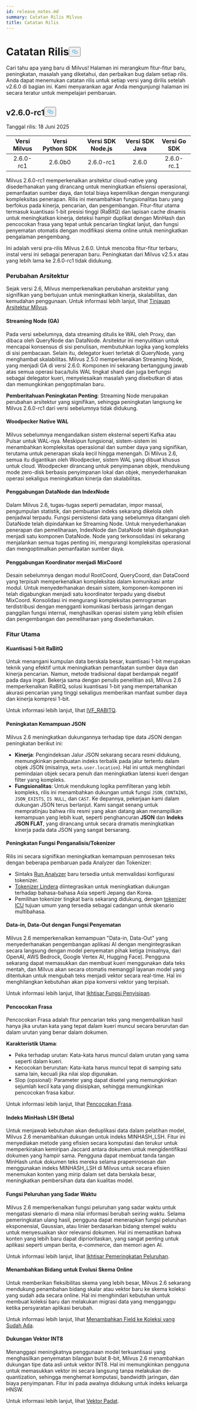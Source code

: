 ```yaml
---
id: release_notes.md
summary: Catatan Rilis Milvus
title: Catatan Rilis
---
```

<h1 id="Release-Notes" class="common-anchor-header">Catatan Rilis<button data-href="#Release-Notes" class="anchor-icon" translate="no">
      <svg translate="no"
        aria-hidden="true"
        focusable="false"
        height="20"
        version="1.1"
        viewBox="0 0 16 16"
        width="16"
      >
        <path
          fill="#0092E4"
          fill-rule="evenodd"
          d="M4 9h1v1H4c-1.5 0-3-1.69-3-3.5S2.55 3 4 3h4c1.45 0 3 1.69 3 3.5 0 1.41-.91 2.72-2 3.25V8.59c.58-.45 1-1.27 1-2.09C10 5.22 8.98 4 8 4H4c-.98 0-2 1.22-2 2.5S3 9 4 9zm9-3h-1v1h1c1 0 2 1.22 2 2.5S13.98 12 13 12H9c-.98 0-2-1.22-2-2.5 0-.83.42-1.64 1-2.09V6.25c-1.09.53-2 1.84-2 3.25C6 11.31 7.55 13 9 13h4c1.45 0 3-1.69 3-3.5S14.5 6 13 6z"
        ></path>
      </svg>
    </button></h1><p>Cari tahu apa yang baru di Milvus! Halaman ini merangkum fitur-fitur baru, peningkatan, masalah yang diketahui, dan perbaikan bug dalam setiap rilis. Anda dapat menemukan catatan rilis untuk setiap versi yang dirilis setelah v2.6.0 di bagian ini. Kami menyarankan agar Anda mengunjungi halaman ini secara teratur untuk mempelajari pembaruan.</p>
<h2 id="v260-rc1" class="common-anchor-header">v2.6.0-rc1<button data-href="#v260-rc1" class="anchor-icon" translate="no">
      <svg translate="no"
        aria-hidden="true"
        focusable="false"
        height="20"
        version="1.1"
        viewBox="0 0 16 16"
        width="16"
      >
        <path
          fill="#0092E4"
          fill-rule="evenodd"
          d="M4 9h1v1H4c-1.5 0-3-1.69-3-3.5S2.55 3 4 3h4c1.45 0 3 1.69 3 3.5 0 1.41-.91 2.72-2 3.25V8.59c.58-.45 1-1.27 1-2.09C10 5.22 8.98 4 8 4H4c-.98 0-2 1.22-2 2.5S3 9 4 9zm9-3h-1v1h1c1 0 2 1.22 2 2.5S13.98 12 13 12H9c-.98 0-2-1.22-2-2.5 0-.83.42-1.64 1-2.09V6.25c-1.09.53-2 1.84-2 3.25C6 11.31 7.55 13 9 13h4c1.45 0 3-1.69 3-3.5S14.5 6 13 6z"
        ></path>
      </svg>
    </button></h2><p>Tanggal rilis: 18 Juni 2025</p>
<table>
<thead>
<tr><th style="text-align:center">Versi Milvus</th><th style="text-align:center">Versi Python SDK</th><th style="text-align:center">Versi SDK Node.js</th><th style="text-align:center">Versi SDK Java</th><th style="text-align:center">Versi Go SDK</th></tr>
</thead>
<tbody>
<tr><td style="text-align:center">2.6.0-rc1</td><td style="text-align:center">2.6.0b0</td><td style="text-align:center">2.6.0-rc1</td><td style="text-align:center">2.6.0</td><td style="text-align:center">2.6.0-rc.1</td></tr>
</tbody>
</table>
<p>Milvus 2.6.0-rc1 memperkenalkan arsitektur cloud-native yang disederhanakan yang dirancang untuk meningkatkan efisiensi operasional, pemanfaatan sumber daya, dan total biaya kepemilikan dengan mengurangi kompleksitas penerapan. Rilis ini menambahkan fungsionalitas baru yang berfokus pada kinerja, pencarian, dan pengembangan. Fitur-fitur utama termasuk kuantisasi 1-bit presisi tinggi (RaBitQ) dan lapisan cache dinamis untuk meningkatkan kinerja, deteksi hampir duplikat dengan MinHash dan pencocokan frasa yang tepat untuk pencarian tingkat lanjut, dan fungsi penyematan otomatis dengan modifikasi skema online untuk meningkatkan pengalaman pengembang.</p>
<div class="alert note">
<p>Ini adalah versi pra-rilis Milvus 2.6.0. Untuk mencoba fitur-fitur terbaru, instal versi ini sebagai penerapan baru. Peningkatan dari Milvus v2.5.x atau yang lebih lama ke 2.6.0-rc1 tidak didukung.</p>
</div>
<h3 id="Architecture-Changes" class="common-anchor-header">Perubahan Arsitektur</h3><p>Sejak versi 2.6, Milvus memperkenalkan perubahan arsitektur yang signifikan yang bertujuan untuk meningkatkan kinerja, skalabilitas, dan kemudahan penggunaan. Untuk informasi lebih lanjut, lihat <a href="/docs/id/v2.6.x/architecture_overview.md">Tinjauan Arsitektur Milvus</a>.</p>
<h4 id="Streaming-Node-GA" class="common-anchor-header">Streaming Node (GA)</h4><p>Pada versi sebelumnya, data streaming ditulis ke WAL oleh Proxy, dan dibaca oleh QueryNode dan DataNode. Arsitektur ini menyulitkan untuk mencapai konsensus di sisi penulisan, membutuhkan logika yang kompleks di sisi pembacaan. Selain itu, delegator kueri terletak di QueryNode, yang menghambat skalabilitas. Milvus 2.5.0 memperkenalkan Streaming Node, yang menjadi GA di versi 2.6.0. Komponen ini sekarang bertanggung jawab atas semua operasi baca/tulis WAL tingkat shard dan juga berfungsi sebagai delegator kueri, menyelesaikan masalah yang disebutkan di atas dan memungkinkan pengoptimalan baru.</p>
<p><strong>Pemberitahuan Peningkatan Penting</strong>: Streaming Node merupakan perubahan arsitektur yang signifikan, sehingga peningkatan langsung ke Milvus 2.6.0-rc1 dari versi sebelumnya tidak didukung.</p>
<h4 id="Woodpecker-Native-WAL" class="common-anchor-header">Woodpecker Native WAL</h4><p>Milvus sebelumnya mengandalkan sistem eksternal seperti Kafka atau Pulsar untuk WAL-nya. Meskipun fungsional, sistem-sistem ini menambahkan kompleksitas operasional dan sumber daya yang signifikan, terutama untuk penerapan skala kecil hingga menengah. Di Milvus 2.6, semua itu digantikan oleh Woodpecker, sistem WAL yang dibuat khusus untuk cloud. Woodpecker dirancang untuk penyimpanan objek, mendukung mode zero-disk berbasis penyimpanan lokal dan objek, menyederhanakan operasi sekaligus meningkatkan kinerja dan skalabilitas.</p>
<h4 id="DataNode-and-IndexNode-Merge" class="common-anchor-header">Penggabungan DataNode dan IndexNode</h4><p>Dalam Milvus 2.6, tugas-tugas seperti pemadatan, impor massal, pengumpulan statistik, dan pembuatan indeks sekarang dikelola oleh penjadwal terpadu. Fungsi persistensi data yang sebelumnya ditangani oleh DataNode telah dipindahkan ke Streaming Node. Untuk menyederhanakan penerapan dan pemeliharaan, IndexNode dan DataNode telah digabungkan menjadi satu komponen DataNode. Node yang terkonsolidasi ini sekarang menjalankan semua tugas penting ini, mengurangi kompleksitas operasional dan mengoptimalkan pemanfaatan sumber daya.</p>
<h4 id="Coordinator-Merge-into-MixCoord" class="common-anchor-header">Penggabungan Koordinator menjadi MixCoord</h4><p>Desain sebelumnya dengan modul RootCoord, QueryCoord, dan DataCoord yang terpisah memperkenalkan kompleksitas dalam komunikasi antar modul. Untuk menyederhanakan desain sistem, komponen-komponen ini telah digabungkan menjadi satu koordinator terpadu yang disebut MixCoord. Konsolidasi ini mengurangi kompleksitas pemrograman terdistribusi dengan mengganti komunikasi berbasis jaringan dengan panggilan fungsi internal, menghasilkan operasi sistem yang lebih efisien dan pengembangan dan pemeliharaan yang disederhanakan.</p>
<h3 id="Key-Features" class="common-anchor-header">Fitur Utama</h3><h4 id="RaBitQ-1-bit-Quantization" class="common-anchor-header">Kuantisasi 1-bit RaBitQ</h4><p>Untuk menangani kumpulan data berskala besar, kuantisasi 1-bit merupakan teknik yang efektif untuk meningkatkan pemanfaatan sumber daya dan kinerja pencarian. Namun, metode tradisional dapat berdampak negatif pada daya ingat. Bekerja sama dengan penulis penelitian asli, Milvus 2.6 memperkenalkan RaBitQ, solusi kuantisasi 1-bit yang mempertahankan akurasi pencarian yang tinggi sekaligus memberikan manfaat sumber daya dan kinerja kompresi 1-bit.</p>
<p>Untuk informasi lebih lanjut, lihat <a href="/docs/id/v2.6.x/ivf-rabitq.md">IVF_RABITQ</a>.</p>
<h4 id="JSON-Capability-Enhancement" class="common-anchor-header">Peningkatan Kemampuan JSON</h4><p>Milvus 2.6 meningkatkan dukungannya terhadap tipe data JSON dengan peningkatan berikut ini:</p>
<ul>
<li><strong>Kinerja</strong>: Pengindeksan Jalur JSON sekarang secara resmi didukung, memungkinkan pembuatan indeks terbalik pada jalur tertentu dalam objek JSON (misalnya, <code translate="no">meta.user.location</code>). Hal ini untuk menghindari pemindaian objek secara penuh dan meningkatkan latensi kueri dengan filter yang kompleks.</li>
<li><strong>Fungsionalitas</strong>: Untuk mendukung logika pemfilteran yang lebih kompleks, rilis ini menambahkan dukungan untuk fungsi <code translate="no">JSON_CONTAINS</code>, <code translate="no">JSON_EXISTS</code>, <code translate="no">IS NULL</code>, dan <code translate="no">CAST</code>. Ke depannya, pekerjaan kami dalam dukungan JSON terus berlanjut. Kami sangat senang untuk mempratinjau bahwa rilis resmi yang akan datang akan menampilkan kemampuan yang lebih kuat, seperti penghancuran <strong>JSON</strong> dan <strong>Indeks JSON FLAT</strong>, yang dirancang untuk secara dramatis meningkatkan kinerja pada data JSON yang sangat bersarang.</li>
</ul>
<h4 id="AnalyzerTokenizer-Function-Enhancement" class="common-anchor-header">Peningkatan Fungsi Penganalisis/Tokenizer</h4><p>Rilis ini secara signifikan meningkatkan kemampuan pemrosesan teks dengan beberapa pembaruan pada Analyzer dan Tokenizer:</p>
<ul>
<li>Sintaks <a href="/docs/id/v2.6.x/analyzer-overview.md#Example-use">Run Analyzer</a> baru tersedia untuk memvalidasi konfigurasi tokenizer.</li>
<li><a href="/docs/id/v2.6.x/lindera-tokenizer.md">Tokenizer Lindera</a> diintegrasikan untuk meningkatkan dukungan terhadap bahasa-bahasa Asia seperti Jepang dan Korea.</li>
<li>Pemilihan tokenizer tingkat baris sekarang didukung, dengan <a href="/docs/id/v2.6.x/icu-tokenizer.md">tokenizer ICU</a> tujuan umum yang tersedia sebagai cadangan untuk skenario multibahasa.</li>
</ul>
<h4 id="Data-in-Data-Out-with-Embedding-Functions" class="common-anchor-header">Data-in, Data-Out dengan Fungsi Penyematan</h4><p>Milvus 2.6 memperkenalkan kemampuan "Data-in, Data-Out" yang menyederhanakan pengembangan aplikasi AI dengan mengintegrasikan secara langsung dengan model penyematan pihak ketiga (misalnya, dari OpenAI, AWS Bedrock, Google Vertex AI, Hugging Face). Pengguna sekarang dapat memasukkan dan membuat kueri menggunakan data teks mentah, dan Milvus akan secara otomatis memanggil layanan model yang ditentukan untuk mengubah teks menjadi vektor secara real-time. Hal ini menghilangkan kebutuhan akan pipa konversi vektor yang terpisah.</p>
<p>Untuk informasi lebih lanjut, lihat <a href="/docs/id/v2.6.x/embedding-function-overview.md">Ikhtisar Fungsi Penyisipan</a>.</p>
<h4 id="Phrase-Match" class="common-anchor-header">Pencocokan Frasa</h4><p>Pencocokan Frasa adalah fitur pencarian teks yang mengembalikan hasil hanya jika urutan kata yang tepat dalam kueri muncul secara berurutan dan dalam urutan yang benar dalam dokumen.</p>
<p><strong>Karakteristik Utama</strong>:</p>
<ul>
<li>Peka terhadap urutan: Kata-kata harus muncul dalam urutan yang sama seperti dalam kueri.</li>
<li>Kecocokan berurutan: Kata-kata harus muncul tepat di samping satu sama lain, kecuali jika nilai slop digunakan.</li>
<li>Slop (opsional): Parameter yang dapat disetel yang memungkinkan sejumlah kecil kata yang disisipkan, sehingga memungkinkan pencocokan frasa kabur.</li>
</ul>
<p>Untuk informasi lebih lanjut, lihat <a href="/docs/id/v2.6.x/phrase-match.md">Pencocokan Frasa</a>.</p>
<h4 id="MinHash-LSH-Index-Beta" class="common-anchor-header">Indeks MinHash LSH (Beta)</h4><p>Untuk menjawab kebutuhan akan deduplikasi data dalam pelatihan model, Milvus 2.6 menambahkan dukungan untuk indeks MINHASH_LSH. Fitur ini menyediakan metode yang efisien secara komputasi dan terukur untuk memperkirakan kemiripan Jaccard antara dokumen untuk mengidentifikasi dokumen yang hampir sama. Pengguna dapat membuat tanda tangan MinHash untuk dokumen teks mereka selama prapemrosesan dan menggunakan indeks MINHASH_LSH di Milvus untuk secara efisien menemukan konten yang mirip dalam set data berskala besar, meningkatkan pembersihan data dan kualitas model.</p>
<h4 id="Time-Aware-Decay-Functions" class="common-anchor-header">Fungsi Peluruhan yang Sadar Waktu</h4><p>Milvus 2.6 memperkenalkan fungsi peluruhan yang sadar waktu untuk mengatasi skenario di mana nilai informasi berubah seiring waktu. Selama pemeringkatan ulang hasil, pengguna dapat menerapkan fungsi peluruhan eksponensial, Gaussian, atau linier berdasarkan bidang stempel waktu untuk menyesuaikan skor relevansi dokumen. Hal ini memastikan bahwa konten yang lebih baru dapat diprioritaskan, yang sangat penting untuk aplikasi seperti umpan berita, e-commerce, dan memori agen AI.</p>
<p>Untuk informasi lebih lanjut, lihat <a href="/docs/id/v2.6.x/decay-ranker-overview.md">Ikhtisar Pemeringkatan Peluruhan</a>.</p>
<h4 id="Add-Field-for-Online-Schema-Evolution" class="common-anchor-header">Menambahkan Bidang untuk Evolusi Skema Online</h4><p>Untuk memberikan fleksibilitas skema yang lebih besar, Milvus 2.6 sekarang mendukung penambahan bidang skalar atau vektor baru ke skema koleksi yang sudah ada secara online. Hal ini menghindari kebutuhan untuk membuat koleksi baru dan melakukan migrasi data yang mengganggu ketika persyaratan aplikasi berubah.</p>
<p>Untuk informasi lebih lanjut, lihat <a href="/docs/id/v2.6.x/add-fields-to-an-existing-collection.md">Menambahkan Field ke Koleksi yang Sudah Ada</a>.</p>
<h4 id="INT8-Vector-Support" class="common-anchor-header">Dukungan Vektor INT8</h4><p>Menanggapi meningkatnya penggunaan model terkuantisasi yang menghasilkan penyematan bilangan bulat 8-bit, Milvus 2.6 menambahkan dukungan tipe data asli untuk vektor INT8. Hal ini memungkinkan pengguna untuk memasukkan vektor ini secara langsung tanpa melakukan de-quantization, sehingga menghemat komputasi, bandwidth jaringan, dan biaya penyimpanan. Fitur ini pada awalnya didukung untuk indeks keluarga HNSW.</p>
<p>Untuk informasi lebih lanjut, lihat <a href="/docs/id/v2.6.x/dense-vector.md">Vektor Padat</a>.</p>
